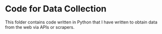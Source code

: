 # **Code for Data Collection**
This folder contains code written in Python that I have written to obtain data from the web via APIs or scrapers.
